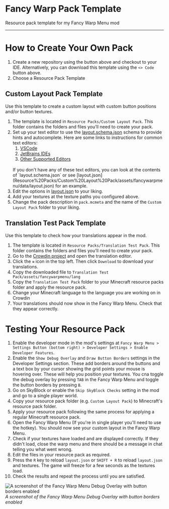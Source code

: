 # Fancy Warp Pack Template
Resource pack template for my Fancy Warp Menu mod

-----

# How to Create Your Own Pack
1. Create a new repository using the button above and checkout to your IDE. Alternatively, you can download this template using the `<> Code` button above.
2. Choose a Resource Pack Template

## Custom Layout Pack Template
Use this template to create a custom layout with custom button positions and/or button textures.
1. The template is located in `Resource Packs/Custom Layout Pack`. This folder contains the folders and files you'll need to create your pack.
2. Set up your text editor to use the [layout.schema.json](Schemas/layout.schema.json) schema to provide hints and autocomplete. Here are some links to instructions for common text editors:
   1. [VSCode](https://code.visualstudio.com/docs/languages/json#_mapping-to-a-schema-in-the-workspace)
   2. [JetBrains IDEs](https://www.jetbrains.com/help/idea/json.html#ws_json_schema_add_custom)
   3. [Other Supported Editors](https://json-schema.org/implementations.html#editors)
   <br>
   If you don't have any of these text editors, you can look at the contents of `layout.schema.json` or see [layout.json](Resource%20Packs/Custom%20Layout%20Pack/assets/fancywarpmenu/data/layout.json) for an example. 
3. Edit the options in [layout.json](Resource%20Packs/Custom%20Layout%20Pack/assets/fancywarpmenu/data/layout.json) to your liking.
4. Add your textures at the texture paths you configured above.
5. Change the pack description in `pack.mcmeta` and the name of the `Custom Layout Pack` folder to your liking.

## Translation Test Pack Template
Use this template to check how your translations appear in the mod.
1. The template is located in `Resource Packs/Translation Test Pack`. This folder contains the folders and files you'll need to create your pack.
2. Go to the [Crowdin project](https://crowdin.com/project/fancy-warp-menu) and open the translation editor.
3. Click the `≡` icon in the top left. Then click `Download` to download your translations.
4. Copy the downloaded file to `Translation Test Pack/assets/fancywarpmenu/lang`
5. Copy the `Translation Test Pack` folder to your Minecraft resource packs folder and apply the resource pack.
6. Change your Minecraft language to the language you are working on in Crowdin
7. Your translations should now show in the Fancy Warp Menu. Check that they appear correctly.

# Testing Your Resource Pack
1. Enable the developer mode in the mod's settings at `Fancy Warp Menu > Settings Button (bottom right) > Developer Settings > Enable Developer Features`.
2. Enable the `Show Debug Overlay` and `Draw Button Borders` settings in the Developer Settings section. 
   These add borders around the buttons and a text box by your cursor showing the grid points your mouse is hovering over. These will help you position your textures.
   You cna toggle the debug overlay by pressing `TAB` in the Fancy Warp Menu and toggle the button borders by pressing `B`.
3. Go on SkyBlock or enable the `Skip SkyBlock Checks` setting in the mod and go to a single player world.
4. Copy your resource pack folder (e.g. `Custom Layout Pack`) to Minecraft's resource pack folder.
5. Apply your resource pack following the same process for applying a regular Minecraft resource pack.
6. Open the Fancy Warp Menu (If you're in single player you'll need to use the hotkey). You should now see your custom layout in the Fancy Warp Menu.
7. Check if your textures have loaded and are displayed correctly. If they didn't load, close the warp menu and there should be a message in chat telling you what went wrong.
8. Edit the files in your resource pack as required.
9. Press the `R` key to reload `layout.json` or `SHIFT + R` to reload `layout.json` and textures. The game will freeze for a few seconds as the textures load.
10. Check the results and repeat the process until you are satisfied.

![A screenshot of the Fancy Warp Menu Debug Overlay with button borders enabled](Debug%20Overlay.png)
_A screenshot of the Fancy Warp Menu Debug Overlay with button borders enabled_